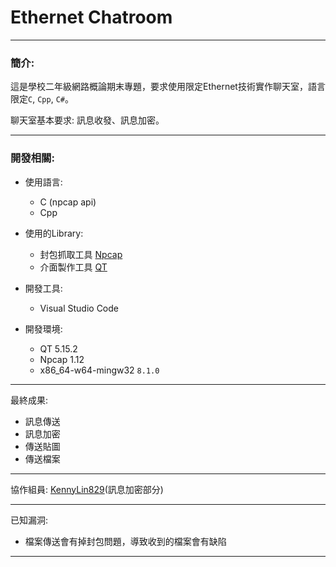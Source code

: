 # Ethernet Chatroom

***
### 簡介:

這是學校二年級網路概論期末專題，要求使用限定Ethernet技術實作聊天室，語言限定`C`, `Cpp`, `C#`。

聊天室基本要求: 訊息收發、訊息加密。

***
### 開發相關:

- 使用語言:
    - C (npcap api)
    - Cpp

- 使用的Library:
    - 封包抓取工具 [Npcap](https://nmap.org/npcap/)
    - 介面製作工具 [QT](https://www.qt.io/)

- 開發工具:
    - Visual Studio Code 

- 開發環境:
    - QT 5.15.2
    - Npcap 1.12 
    - x86_64-w64-mingw32 `8.1.0`

***
最終成果:
- 訊息傳送
- 訊息加密
- 傳送貼圖
- 傳送檔案
***
協作組員: [KennyLin829](https://github.com/KennyLin829)(訊息加密部分)
***
已知漏洞:
- 檔案傳送會有掉封包問題，導致收到的檔案會有缺陷
***
